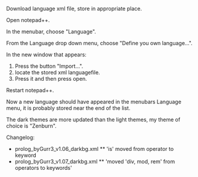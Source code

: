 Download language xml file, store in appropriate place.

Open notepad++.

In the menubar, choose "Language".

From the Language drop down menu, choose "Define you own language...".

In the new window that appears:
1. Press the button "Import...".
2. locate the stored xml languagefile.
3. Press it and then press open.

Restart notepad++.

Now a new language should have appeared in the menubars Language menu, it is probably stored near the end of the list.

The dark themes are more updated than the light themes, my theme of choice is "Zenburn".

Changelog:
* prolog_byGurr3_v1.06_darkbg.xml
** 'is' moved from operator to keyword
* prolog_byGurr3_v1.07_darkbg.xml
** 'moved 'div, mod, rem' from operators to keywords'
